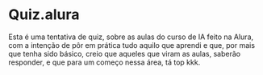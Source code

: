 # Quiz.alura
Esta é uma tentativa de quiz, sobre as aulas do curso de IA feito na Alura, com a intenção de pôr em prática tudo aquilo que aprendi e que, por mais que tenha sido básico, creio que aqueles que viram as aulas, saberão responder, e que para um começo nessa área, tá top kkk. 
